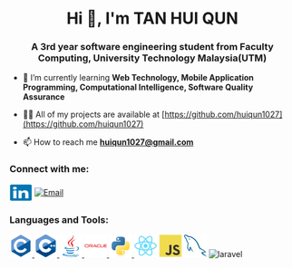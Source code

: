 <h1 align="center">Hi 👋, I'm TAN HUI QUN</h1>
<h3 align="center">A 3rd year software engineering student from Faculty Computing, University Technology Malaysia(UTM)</h3>

- 🌱 I’m currently learning **Web Technology, Mobile Application Programming, Computational Intelligence, Software Quality Assurance**

- 👨‍💻 All of my projects are available at [https://github.com/huiqun1027](https://github.com/huiqun1027)

- 📫 How to reach me **huiqun1027@gmail.com**

<h3 align="left">Connect with me:</h3>
<p align="left">
  <a href="https://www.linkedin.com/in/hui-qun-tan-345532264/" target="blank"><img align="center" src="https://raw.githubusercontent.com/devicons/devicon/master/icons/linkedin/linkedin-original.svg" alt="LinkedIn" height="30" width="40" /></a>
  <a href="mailto:huiqun1027@gmail.com"><img align="center" src="https://img.shields.io/badge/Email-D14836?style=flat&logo=gmail&logoColor=white" alt="Email" /></a>
</p>
</p>

<h3 align="left">Languages and Tools:</h3>
<p align="left"> 
<a href="https://www.cprogramming.com/" target="_blank" rel="noreferrer"> <img src="https://raw.githubusercontent.com/devicons/devicon/master/icons/c/c-original.svg" alt="c" width="40" height="40"/> </a> 
<a href="https://www.w3schools.com/cpp/" target="_blank" rel="noreferrer"> <img src="https://raw.githubusercontent.com/devicons/devicon/master/icons/cplusplus/cplusplus-original.svg" alt="cplusplus" width="40" height="40"/> </a> 
<a href="https://www.java.com" target="_blank" rel="noreferrer"> <img src="https://raw.githubusercontent.com/devicons/devicon/master/icons/java/java-original.svg" alt="java" width="40" height="40"/> </a> 
<a href="https://www.oracle.com/" target="_blank" rel="noreferrer"> <img src="https://raw.githubusercontent.com/devicons/devicon/master/icons/oracle/oracle-original.svg" alt="oracle" width="40" height="40"/> </a> <a href="https://www.python.org" target="_blank" rel="noreferrer"> <img src="https://raw.githubusercontent.com/devicons/devicon/master/icons/python/python-original.svg" alt="python" width="40" height="40"/> </a>
<img src="https://raw.githubusercontent.com/devicons/devicon/master/icons/react/react-original.svg" alt="react" width="40" height="40"/>
<img src="https://raw.githubusercontent.com/devicons/devicon/master/icons/javascript/javascript-original.svg" alt="javascript" width="40" height="40"/>
<img src="https://raw.githubusercontent.com/devicons/devicon/master/icons/mysql/mysql-original.svg" alt="mysql" width="40" height="40"/>
<img src="https://cdn.worldvectorlogo.com/logos/laravel-2.svg" alt="laravel" width="40" height="40"/>


</p>
  
